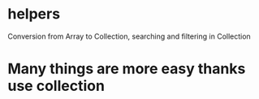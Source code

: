 # helpers
Conversion from Array to Collection, searching and filtering in Collection

# Many things are more easy thanks use collection 
